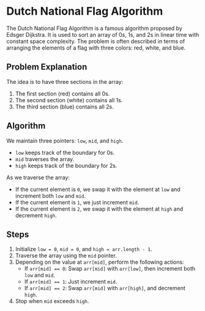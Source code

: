 # Dutch National Flag Algorithm

The Dutch National Flag Algorithm is a famous algorithm proposed by Edsger Dijkstra. It is used to sort an array of 0s, 1s, and 2s in linear time with constant space complexity. The problem is often described in terms of arranging the elements of a flag with three colors: red, white, and blue.

## Problem Explanation

The idea is to have three sections in the array:

1. The first section (red) contains all 0s.
2. The second section (white) contains all 1s.
3. The third section (blue) contains all 2s.

## Algorithm

We maintain three pointers: `low`, `mid`, and `high`.

- `low` keeps track of the boundary for 0s.
- `mid` traverses the array.
- `high` keeps track of the boundary for 2s.

As we traverse the array:
- If the current element is `0`, we swap it with the element at `low` and increment both `low` and `mid`.
- If the current element is `1`, we just increment `mid`.
- If the current element is `2`, we swap it with the element at `high` and decrement `high`.

## Steps

1. Initialize `low = 0`, `mid = 0`, and `high = arr.length - 1`.
2. Traverse the array using the `mid` pointer.
3. Depending on the value at `arr[mid]`, perform the following actions:
   - If `arr[mid] == 0`: Swap `arr[mid]` with `arr[low]`, then increment both `low` and `mid`.
   - If `arr[mid] == 1`: Just increment `mid`.
   - If `arr[mid] == 2`: Swap `arr[mid]` with `arr[high]`, and decrement `high`.
4. Stop when `mid` exceeds `high`.



